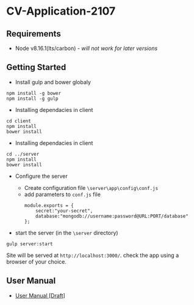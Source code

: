 # CV-Application-2107

## Requirements
 * Node v8.16.1(lts/carbon) - *will not work for later versions* 

## Getting Started
- Install gulp and bower globaly
```
npm install -g bower
npm install -g gulp
```

- Installing dependacies in client
```
cd client
npm install
bower install
```

- Installing dependacies in client
```
cd ../server
npm install
bower install
```

- Configure the server 
  - Create configuration file `\server\app\config\conf.js`
  - add parameters to `conf.js` file
    ```
    module.exports = {
        secret:"your-secret",
        database:"mongodb://username:password@URL:PORT/database"
    };
    ```




- start the server (in the `\server` directory)
```
gulp server:start
```
Site will be served at `http://localhost:3000/`. check the app using a browser of your choice.

## User Manual
- [User Manual [Draft]](https://docs.google.com/document/d/10dQ9MYcb_vasZhgwbW_00qagwAVry0pioGxKDAn_vA8/edit?usp=sharing)